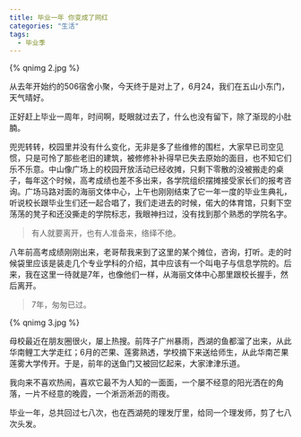 ```yaml
---
title: 毕业一年 你变成了网红
categories: "生活"
tags:
  - 毕业季    
---
```


{% qnimg 2.jpg %}

从去年开始约的506宿舍小聚，今天终于是对上了，6月24，我们在五山小东门，天气晴好。

正好赶上毕业一周年，时间啊，眨眼就过去了，什么也没有留下，除了渐现的小肚腩。

兜兜转转，校园里并没有什么变化，无非是多了些维修的围栏，大家早已司空见惯，只是可怜了那些老旧的建筑，被修修补补得早已失去原始的面目，也不知它们乐不乐意。中山像广场上的校园开放活动已经收摊，只剩下零散的没被搬走的桌子，每年这个时候，高考成绩也差不多出来，各学院组织摆摊接受家长们的报考咨询。广场马路对面的海丽文体中心，上午也刚刚结束了它一年一度的毕业生典礼，听说校长跟毕业生们还一起合唱了，我们走进去的时候，偌大的体育馆，只剩下空荡荡的凳子和还没撕走的学院标志，我眼神扫过，没有找到那个熟悉的学院名字。


> 有人就要离开，也有人准备来，络绎不绝。


八年前高考成绩刚刚出来，老哥帮我来到了这里的某个摊位，咨询，打听。走的时候袋里应该是装走几个专业学科的介绍，其中应该有一个叫电子与信息学院的。后来，我在这里一待就是7年，也像他们一样，从海丽文体中心那里跟校长握手，然后离开。

> 7年，匆匆已过。

{% qnimg 3.jpg %}

母校最近在朋友圈很火，屡上热搜。前阵子广州暴雨，西湖的鱼都溜了出来，从此华南鲤工大学走红；6月的芒果、莲雾熟透，学校摘下来送给师生，从此华南芒果莲雾大学传开。于是，前年的送鱼门又被回忆起来，大家津津乐道。

我向来不喜欢热闹，喜欢它最不为人知的一面面，一个屡不经意的阳光洒在的角落，一片不经意的晚霞，一个淅沥淅沥的雨夜。

毕业一年，总共回过七八次，也在西湖苑的理发厅里，给同一个理发师，剪了七八次头发。



